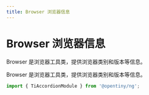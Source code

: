 ```yaml
---
title: Browser 浏览器信息
---
```

# Browser 浏览器信息

<div class="used-tiny">

Browser 是浏览器工具类，提供浏览器类别和版本等信息。

</div>

<div class="used-config">

Browser 是浏览器工具类，提供浏览器类别和版本等信息。

```typescript
import { TiAccordionModule } from '@opentiny/ng';
```
</div>
